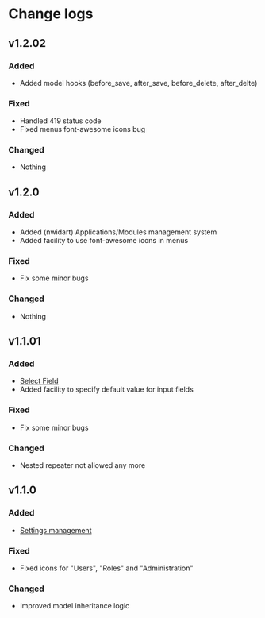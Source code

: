 # Change logs

## v1.2.02

### Added

* Added model hooks (before_save, after_save, before_delete, after_delte)

### Fixed

* Handled 419 status code
* Fixed menus font-awesome icons bug

### Changed

* Nothing


## v1.2.0

### Added

* Added \(nwidart\) Applications/Modules management system 
* Added facility to use font-awesome icons in menus

### Fixed

* Fix some minor bugs

### Changed

* Nothing

## v1.1.01

### Added

* [Select Field](fields/select.md)
* Added facility to specify default value for input fields

### Fixed

* Fix some minor bugs

### Changed

* Nested repeater not allowed any more

## v1.1.0

### Added

* [Settings management](features.md#manage-settings)

### Fixed

* Fixed icons for "Users", "Roles" and "Administration"

### Changed

* Improved model inheritance logic

